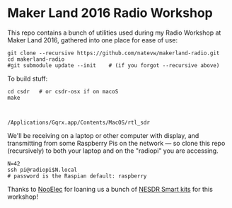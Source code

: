 # Maker Land 2016 Radio Workshop

This repo contains a bunch of utilities used during my Radio Workshop at Maker Land 2016, gathered into one place for ease of use:


    git clone --recursive https://github.com/natevw/makerland-radio.git
    cd makerland-radio
    #git submodule update --init    # (if you forgot --recursive above)


To build stuff:

    cd csdr   # or csdr-osx if on macoS
    make
    
    
    
    /Applications/Gqrx.app/Contents/MacOS/rtl_sdr


We'll be receiving on a laptop or other computer with display, and transmitting from some Raspberry Pis on the network — so clone this repo (recursively) to both your laptop and on the "radiopi" you are accessing.


    N=42
    ssh pi@radiopi$N.local
    # password is the Raspian default: raspberry

Thanks to [NooElec](http://www.nooelec.com/) for loaning us a bunch of [NESDR Smart kits](https://www.amazon.com/NooElec-NESDR-SMArt-Enclosure-R820T2-Based/dp/B01GDN1T4S) for this workshop!
